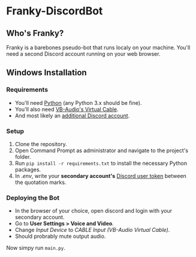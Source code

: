 # Franky-DiscordBot

## Who's Franky?

Franky is a barebones pseudo-bot that runs localy on your machine.
You'll need a second Discord account running on your web browser.

## Windows Installation

### Requirements

- You'll need [Python](https://www.python.org/downloads/) (any Python 3.x should be fine). 
- You'll also need [VB-Audio's Virtual Cable](https://vb-audio.com/Cable/).
- And most likely an [additional Discord account](https://discord.com/register).

### Setup

1. Clone the repository.
2. Open Command Prompt as administrator and navigate to the project's folder.
3. Run ```pip install -r requirements.txt``` to install the necessary Python packages.
4. In *.env*, write your **secondary account's** [Discord user token](https://github.com/Tyrrrz/DiscordChatExporter/wiki/Obtaining-Token-and-Channel-IDs#how-to-get-a-user-token) between the quotation marks.

### Deploying the Bot

- In the browser of your choice, open discord and login with your secondary account.
- Go to **User Settings > Voice and Video**.
- Change *Input Device* to *CABLE Input (VB-Audio Virtual Cable)*.
- Should probrably mute output audio.

Now simpy run ```main.py```.